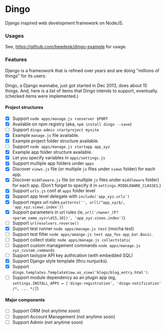 # Dingo

Django inspired web development framework on NodeJS.


### Usages

See, https://github.com/beedesk/dingo-example for usage.


### Features

Django is a frameowork that is refined over years and are doing "millions of things" for its users. 

Dingo, a Django wannabe, just got started in Dec 2013, does about 15 things. And, here is a list of items that Dingo intends to support, eventually. 
(checked items were implemented.)


#### Project structures

- [x] Support `node apps/manage.js runserver $PORT`
- [x] Available on npm registry (aka, `npm install dingo --save`)
- [ ] Support `dingo-admin startproject mysite`
- [x] Example `manage.js` file available.
- [x] Example project folder structure available.
- [ ] Support `node apps/manage.js startapp app_xyz`
- [x] Example app folder structure available.
- [x] Let you specify variables in `apps/settings.js`
- [x] Support multiple app folders under `apps`
- [x] Discover `views.js` file (or multiple `js` files under `views` folder) for each app.
- [x] Discover `middleware.js` file (or multiple `js` files under `middleware` folder) for each app. (Don't forget to specify it in `settings.MIDDLEWARE_CLASSES`.)
- [x] Support `urls.js` conf at `apps` folder level
- [x] Support app level delegate with `include('app_xyz.urls')`
- [x] Support regex url rules `patterns('', url(/^app_xyz$/, 'app_xyz.views.index'))`
- [x] Support parameters in url rules (ie, `url('/owner_(P?<param_name_xyz>\d{5,10})', 'app_xyz.views.index')`).
- [ ] Support `urlresolvers.reverse()`
- [x] Support test runner `node apps/manage.js test` (mocha test)
- [ ] Support test filter `node apps/amange.js test app_foo app_bar.Basic`.
- [ ] Support collect static `node apps/manage.js collectstatic`
- [ ] Support custom management commands `node apps/manage.js xyz_custom_commands`
- [ ] Support tastypie API key authication (with embedded SQL)
- [x] Support Django style template (thru nunjucks). 
- [x] Support `dingo.templates.TemplateView.as_view('blogs/blog_entry.html')`.
- [ ] Support module dependency as an plugin app (eg, `settings.INSTALL_APPS = ['dingo-registration', 'dingo-notification' /*, ... */]`)

#### Major components

- [ ] Support ORM (not anytime soon)
- [ ] Support Account Management (not anytime soon)
- [ ] Support Admin (not anytime soon)
